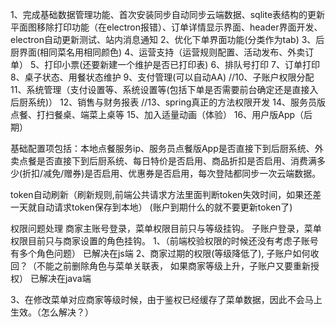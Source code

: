1、完成基础数据管理功能、首次安装同步自动同步云端数据、sqlite表结构的更新
平面图移除打印功能（在electron报错）、订单详情显示界面、header界面开发、electron自动更新测试、站内消息通知
2、优化下单界面功能(分类作为tab)
3、后厨界面(相同菜名用相同颜色)
4、运营支持（运营规则配置、活动发布、外卖订单）
5、打印小票(还要新建一个维护是否已打印表)
6、排队号打印
7、订单打印
8、桌子状态、用餐状态维护
9、支付管理(可以自动AA)
//10、子账户权限分配
11、系统管理（支付设置等、系统设置等(包括下单是否需要前台确定还是直接入后厨系统)）
12、销售与财务报表
//13、spring真正的方法权限开发
14、服务员版点餐、打扫餐桌、端菜上桌等
15、加入适量动画（体验）
16、用户版App（后期）

基础配置项包括：本地点餐服务ip、服务员点餐版App是否直接下到后厨系统、外卖点餐是否直接下到后厨系统、每日特价是否启用、商品折扣是否启用、消费满多少(折扣/减免/赠券)是否启用、优惠券是否启用，每次登陆都同步一次云端数据。



token自动刷新（刷新规则,前端公共请求方法里面判断token失效时间，如果还差一天就自动请求token保存到本地）
(账户到期什么的就不要更新token了)

权限问题处理
商家主账号登录，菜单权限目前只与等级挂钩。
子账户登录，菜单权限目前只与商家设置的角色挂钩。
1、（前端校验权限的时候还没有考虑子账号有多个角色问题） 已解决在js端
2、商家过期的权限(等级降低了), 子账户如何收回？（不能之前删除角色与菜单关联表， 如果商家等级上升，子账户又要重新授权） 已解决在java端

3、在修改菜单对应商家等级时候，由于鉴权已经缓存了菜单数据，因此不会马上生效。（怎么解决？）